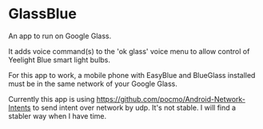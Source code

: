 GlassBlue
=========

An app to run on Google Glass.

It adds voice command(s) to the 'ok glass' voice menu to allow control of Yeelight Blue smart light bulbs.

For this app to work, a mobile phone with EasyBlue and BlueGlass installed must be in the same network of your Google Glass.

Currently this app is using https://github.com/pocmo/Android-Network-Intents to send intent over network by udp. It's not stable. I will find a stabler way when I have time.
